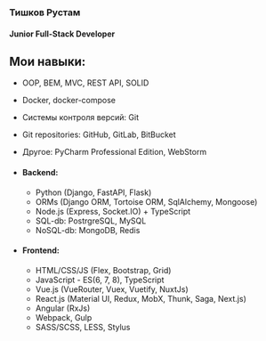 ### Тишков Рустам
#### Junior Full-Stack Developer





Мои навыки:
---
  + OOP, BEM, MVC, REST API, SOLID
  + Docker, docker-compose
  + Системы контроля версий: Git
  + Git repositories: GitHub, GitLab, BitBucket
  + Другое: PyCharm Professional Edition, WebStorm

 
  + #### Backend:
  
    + Python (Django, FastAPI, Flask)
    + ORMs (Django ORM, Tortoise ORM, SqlAlchemy, Mongoose)
    + Node.js (Express, Socket.IO) + TypeScript
    + SQL-db: PostrgreSQL, MySQL
    + NoSQL-db: MongoDB, Redis


  + #### Frontend:

    + HTML/CSS/JS (Flex, Bootstrap, Grid)
    + JavaScript - ES(6, 7, 8), TypeScript
    + Vue.js (VueRouter, Vuex, Vuetify, NuxtJs)
    + React.js (Material UI, Redux, MobX, Thunk, Saga, Next.js)
    + Angular (RxJs)
    + Webpack, Gulp
    + SASS/SCSS, LESS, Stylus
  
